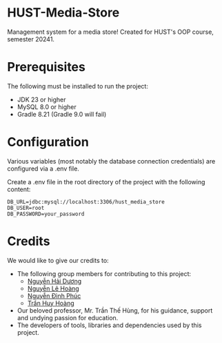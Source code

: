 # HUST-Media-Store
Management system for a media store! Created for HUST's OOP course, semester 20241.

# Prerequisites

The following must be installed to run the project:
- JDK 23 or higher
- MySQL 8.0 or higher
- Gradle 8.21 (Gradle 9.0 will fail)

# Configuration

Various variables (most notably the database connection credentials) are configured via a .env file.

Create a .env file in the root directory of the project with the following content:

```
DB_URL=jdbc:mysql://localhost:3306/hust_media_store
DB_USER=root
DB_PASSWORD=your_password
```

# Credits
We would like to give our credits to:
- The following group members for contributing to this project:
    - [Nguyễn Hải Dương](https://github.com/noeruchangd)
    - [Nguyễn Lê Hoàng](https://github.com/EspiMKII)
    - [Nguyễn Đình Phúc](https://github.com/phucnd220104)
    - [Trần Huy Hoàng](https://github.com/Iry6868)
- Our beloved professor, Mr. Trần Thế Hùng, for his guidance, support and undying passion for education.
- The developers of tools, libraries and dependencies used by this project.

